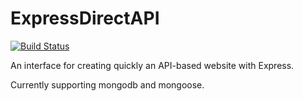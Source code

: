 ExpressDirectAPI
================

[![Build Status](https://travis-ci.org/filnik/ExpressDirectAPI.png?branch=master)](https://travis-ci.org/filnik/ExpressDirectAPI)

An interface for creating quickly an API-based website with Express.

Currently supporting mongodb and mongoose.
